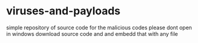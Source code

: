 # viruses-and-payloads
simple repository of source code for the malicious codes 
please dont open in windows 
download source code and and embedd that with any file 
